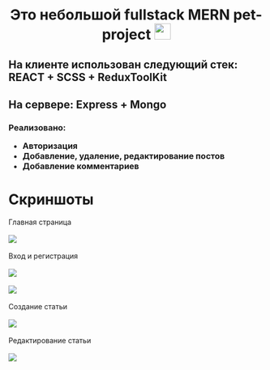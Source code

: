 <h1 align="center">Это небольшой fullstack MERN pet-project <img src="https://github.com/blackcater/blackcater/raw/main/images/Hi.gif" height="32"/></h1>


<h2>На клиенте использован следующий стек: REACT + SCSS + ReduxToolKit</h2>
<h2>На сервере: Express + Mongo</h2>

<h3>Реализовано:
<ul>
    <li>Авторизация</li>
    <li>Добавление, удаление, редактирование постов</li>
    <li>Добавление комментариев</li>
</ul>

<h1>Скриншоты</h1> 

Главная страница
<br>
<br>
<img src='https://sun9-12.userapi.com/impg/9EKAWL2gJF5GWW26zukyNkTrud3f2Ua7Ng1dlw/n3v5vZ5pwJ0.jpg?size=1920x989&quality=95&sign=7fb84a133f0c85f2c69f709354a777ae&type=album'> 
<br>
<br>
Вход и регистрация
<br>
<br>
<img src="https://sun9-7.userapi.com/impg/VowEKF1oqXKfF0zJdva6Q6NfIBC6LIi1YMrQQA/NSiFvWWoVXY.jpg?size=1920x911&quality=95&sign=69789451dc19764a0b18a9060459eaf2&type=album">
<br>
<br>
<img src="https://sun9-46.userapi.com/impg/6lgOx-t_Iq1Z7zE9to0y-K8jCPB-4jOTQCQ8sA/xzJ6yLNQQXA.jpg?size=1920x982&quality=95&sign=9647080116668a8d2b67db8b58643b20&type=album">
<br>
<br>
Создание статьи
<br>
<br>
<img src="https://sun9-78.userapi.com/impg/s8iV9rlAwjtyHlyk0WNnSyuNWUt0NwM0lf4Smg/h74hOhr_XOc.jpg?size=1920x985&quality=95&sign=9373a234270dec298ea2dca040b9f295&type=album">
<br>
<br>
Редактирование статьи
<br>
<br>
<img src="https://sun9-20.userapi.com/impg/dOTytUDdUQrT9rKW37gEmWaeGqoKHYuCjqzvdg/QSCILjWavU0.jpg?size=1920x979&quality=95&sign=8799ce27a696df017cbebd18c7917d36&type=album">